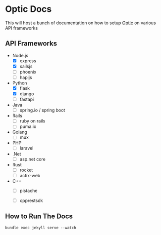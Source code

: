 # Optic Docs

This will host a bunch of documentation on how to setup [Optic](https://useoptic.com) on various API frameworks

## API Frameworks

- Node.js
	- [X] express
	- [X] sailsjs
	- [ ] phoenix
	- [ ] hapijs
- Python
	- [X] flask
	- [X] django
	- [ ] fastapi
- Java
	- [ ] spring.io / spring boot
- Rails
	- [ ] ruby on rails
	- [ ] puma.io
- Golang
	- [ ] mux
- PHP
	- [ ] laravel
- .Net
	- [ ] asp.net core
- Rust
	- [ ] rocket
	- [ ] actix-web
- C++
	- [ ] pistache
	- [ ] cpprestsdk


## How to Run The Docs

	bundle exec jekyll serve --watch
